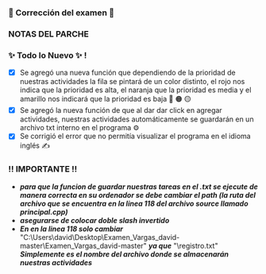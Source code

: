 ### 🤞 Corrección del examen 🤞
### NOTAS DEL PARCHE
### ✨ Todo lo Nuevo ✨  !
- [x] Se agregó una nueva función que dependiendo de la prioridad de nuestras actividades la fila se pintará de un color distinto, el rojo nos indica que la prioridad es alta, el naranja que la prioridad es media y el amarillo nos indicará que la prioridad es baja 🔴 🟠 🟡 
- [x] Se agregó la nueva función de que al dar dar click en agregar actividades, nuestras actividades automáticamente se guardarán en un archivo txt interno en el programa ⚙
- [x] Se corrigió el error que no permitía visualizar el programa en el idioma inglés ✍
### ‼ IMPORTANTE ‼
- ***para que la funcion de guardar nuestras tareas en el .txt se ejecute de manera correcta en su ordenador se debe cambiar el path (la ruta del archivo que se encuentra en la linea 118 del archivo source llamado principal.cpp)***
- ***asegurarse de colocar doble slash invertido*** 
- ***En en la linea 118 solo cambiar*** "C:\\Users\\david\\Desktop\\Examen_Vargas_david-master\\Examen_Vargas_david-master" ***ya que*** "\\registro.txt" ***Simplemente es el nombre del archivo donde se almacenarán nuestras actividades*** 
